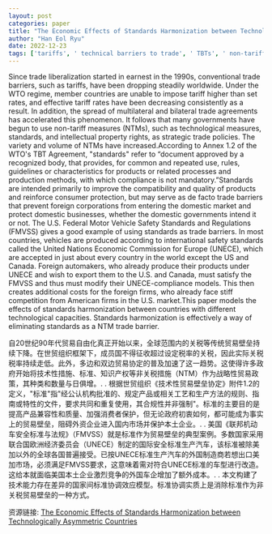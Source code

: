 ```yaml
---
layout: post
categories: paper
title: "The Economic Effects of Standards Harmonization between Technologically Asymmetric Countries"
author: "Han Eol Ryu"
date: 2022-12-23
tags: ['tariffs', ' technical barriers to trade', ' TBTs', ' non-tariff measures', ' NTMs', ' trade liberalization', ' trade protectionism', ' global trade', ' trade strategy', ' trade policy', ' standardization']
---
```


Since trade liberalization started in earnest in the 1990s, conventional trade barriers, such as tariffs, have been dropping steadily worldwide. Under the WTO regime, member countries are unable to impose tariff higher than set rates, and effective tariff rates have been decreasing consistently as a result. In addition, the spread of multilateral and bilateral trade agreements has accelerated this phenomenon. It follows that many governments have begun to use non-tariff measures (NTMs), such as technological measures, standards, and intellectual property rights, as strategic trade policies. The variety and volume of NTMs have increased.According to Annex 1.2 of the WTO's TBT Agreement, "standards" refer to “document approved by a recognized body, that provides, for common and repeated use, rules, guidelines or characteristics for products or related processes and production methods, with which compliance is not mandatory.”Standards are intended primarily to improve the compatibility and quality of products and reinforce consumer protection, but may serve as de facto trade barriers that prevent foreign corporations from entering the domestic market and protect domestic businesses, whether the domestic governments intend it or not. The U.S. Federal Motor Vehicle Safety Standards and Regulations (FMVSS) gives a good example of using standards as trade barriers. In most countries, vehicles are produced according to international safety standards called the United Nations Economic Commission for Europe (UNECE), which are accepted in just about every country in the world except the US and Canada. Foreign automakers, who already produce their products under UNECE and wish to export them to the U.S. and Canada, must satisfy the FMVSS and thus must modify their UNECE-compliance models. This then creates additional costs for the foreign firms, who already face stiff competition from American firms in the U.S. market.This paper models the effects of standards harmonization between countries with different technological capacities. Standards harmonization is effectively a way of eliminating standards as a NTM trade barrier.

自20世纪90年代贸易自由化真正开始以来，全球范围内的关税等传统贸易壁垒持续下降。在世贸组织框架下，成员国不得征收超过设定税率的关税，因此实际关税税率持续走低。此外，多边和双边贸易协定的普及加速了这一趋势。这使得许多政府开始将技术性措施、标准、知识产权等非关税措施（NTM）作为战略性贸易政策，其种类和数量与日俱增。. . 根据世贸组织《技术性贸易壁垒协定》附件1.2的定义，"标准"指"经公认机构批准的、规定产品或相关工艺和生产方法的规则、指南或特性的文件，要求共同和重复使用，其合规性并非强制"。标准的主要目的是提高产品兼容性和质量、加强消费者保护，但无论政府初衷如何，都可能成为事实上的贸易壁垒，阻碍外资企业进入国内市场并保护本土企业。. . 美国《联邦机动车安全标准与法规》（FMVSS）就是标准作为贸易壁垒的典型案例。多数国家采用联合国欧洲经济委员会（UNECE）制定的国际安全标准生产汽车，该标准被除美加以外的全球各国普遍接受。已按UNECE标准生产汽车的外国制造商若想出口美加市场，必须满足FMVSS要求，这意味着需对符合UNECE标准的车型进行改造。这给本就面临美国本土企业激烈竞争的外国车企增加了额外成本。. . 本文构建了技术能力存在差异的国家间标准协调效应模型。标准协调实质上是消除标准作为非关税贸易壁垒的一种方式。

资源链接: [The Economic Effects of Standards Harmonization between Technologically Asymmetric Countries](https://papers.ssrn.com/sol3/papers.cfm?abstract_id=4203131)
